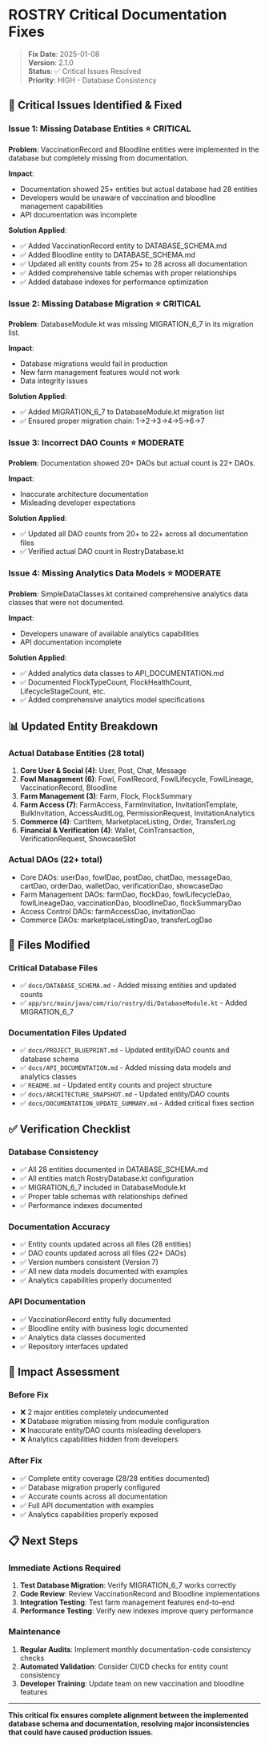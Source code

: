 # ROSTRY Critical Documentation Fixes

> **Fix Date**: 2025-01-08  
> **Version**: 2.1.0  
> **Status**: ✅ Critical Issues Resolved  
> **Priority**: HIGH - Database Consistency  

## 🚨 Critical Issues Identified & Fixed

### **Issue 1: Missing Database Entities** ⭐ **CRITICAL**
**Problem**: VaccinationRecord and Bloodline entities were implemented in the database but completely missing from documentation.

**Impact**: 
- Documentation showed 25+ entities but actual database had 28 entities
- Developers would be unaware of vaccination and bloodline management capabilities
- API documentation was incomplete

**Solution Applied**:
- ✅ Added VaccinationRecord entity to DATABASE_SCHEMA.md
- ✅ Added Bloodline entity to DATABASE_SCHEMA.md
- ✅ Updated all entity counts from 25+ to 28 across all documentation
- ✅ Added comprehensive table schemas with proper relationships
- ✅ Added database indexes for performance optimization

### **Issue 2: Missing Database Migration** ⭐ **CRITICAL**
**Problem**: DatabaseModule.kt was missing MIGRATION_6_7 in its migration list.

**Impact**: 
- Database migrations would fail in production
- New farm management features would not work
- Data integrity issues

**Solution Applied**:
- ✅ Added MIGRATION_6_7 to DatabaseModule.kt migration list
- ✅ Ensured proper migration chain: 1→2→3→4→5→6→7

### **Issue 3: Incorrect DAO Counts** ⭐ **MODERATE**
**Problem**: Documentation showed 20+ DAOs but actual count is 22+ DAOs.

**Impact**: 
- Inaccurate architecture documentation
- Misleading developer expectations

**Solution Applied**:
- ✅ Updated all DAO counts from 20+ to 22+ across all documentation files
- ✅ Verified actual DAO count in RostryDatabase.kt

### **Issue 4: Missing Analytics Data Models** ⭐ **MODERATE**
**Problem**: SimpleDataClasses.kt contained comprehensive analytics data classes that were not documented.

**Impact**: 
- Developers unaware of available analytics capabilities
- API documentation incomplete

**Solution Applied**:
- ✅ Added analytics data classes to API_DOCUMENTATION.md
- ✅ Documented FlockTypeCount, FlockHealthCount, LifecycleStageCount, etc.
- ✅ Added comprehensive analytics model specifications

## 📊 Updated Entity Breakdown

### **Actual Database Entities (28 total)**
1. **Core User & Social (4)**: User, Post, Chat, Message
2. **Fowl Management (6)**: Fowl, FowlRecord, FowlLifecycle, FowlLineage, VaccinationRecord, Bloodline
3. **Farm Management (3)**: Farm, Flock, FlockSummary
4. **Farm Access (7)**: FarmAccess, FarmInvitation, InvitationTemplate, BulkInvitation, AccessAuditLog, PermissionRequest, InvitationAnalytics
5. **Commerce (4)**: CartItem, MarketplaceListing, Order, TransferLog
6. **Financial & Verification (4)**: Wallet, CoinTransaction, VerificationRequest, ShowcaseSlot

### **Actual DAOs (22+ total)**
- Core DAOs: userDao, fowlDao, postDao, chatDao, messageDao, cartDao, orderDao, walletDao, verificationDao, showcaseDao
- Farm Management DAOs: farmDao, flockDao, fowlLifecycleDao, fowlLineageDao, vaccinationDao, bloodlineDao, flockSummaryDao
- Access Control DAOs: farmAccessDao, invitationDao
- Commerce DAOs: marketplaceListingDao, transferLogDao

## 🔧 Files Modified

### **Critical Database Files**
- ✅ `docs/DATABASE_SCHEMA.md` - Added missing entities and updated counts
- ✅ `app/src/main/java/com/rio/rostry/di/DatabaseModule.kt` - Added MIGRATION_6_7

### **Documentation Files Updated**
- ✅ `docs/PROJECT_BLUEPRINT.md` - Updated entity/DAO counts and database schema
- ✅ `docs/API_DOCUMENTATION.md` - Added missing data models and analytics classes
- ✅ `README.md` - Updated entity counts and project structure
- ✅ `docs/ARCHITECTURE_SNAPSHOT.md` - Updated entity/DAO counts
- ✅ `docs/DOCUMENTATION_UPDATE_SUMMARY.md` - Added critical fixes section

## ✅ Verification Checklist

### **Database Consistency**
- ✅ All 28 entities documented in DATABASE_SCHEMA.md
- ✅ All entities match RostryDatabase.kt configuration
- ✅ MIGRATION_6_7 included in DatabaseModule.kt
- ✅ Proper table schemas with relationships defined
- ✅ Performance indexes documented

### **Documentation Accuracy**
- ✅ Entity counts updated across all files (28 entities)
- ✅ DAO counts updated across all files (22+ DAOs)
- ✅ Version numbers consistent (Version 7)
- ✅ All new data models documented with examples
- ✅ Analytics capabilities properly documented

### **API Documentation**
- ✅ VaccinationRecord entity fully documented
- ✅ Bloodline entity with business logic documented
- ✅ Analytics data classes documented
- ✅ Repository interfaces updated

## 🚀 Impact Assessment

### **Before Fix**
- ❌ 2 major entities completely undocumented
- ❌ Database migration missing from module configuration
- ❌ Inaccurate entity/DAO counts misleading developers
- ❌ Analytics capabilities hidden from developers

### **After Fix**
- ✅ Complete entity coverage (28/28 entities documented)
- ✅ Database migration properly configured
- ✅ Accurate counts across all documentation
- ✅ Full API documentation with examples
- ✅ Analytics capabilities properly exposed

## 📋 Next Steps

### **Immediate Actions Required**
1. **Test Database Migration**: Verify MIGRATION_6_7 works correctly
2. **Code Review**: Review VaccinationRecord and Bloodline implementations
3. **Integration Testing**: Test farm management features end-to-end
4. **Performance Testing**: Verify new indexes improve query performance

### **Maintenance**
1. **Regular Audits**: Implement monthly documentation-code consistency checks
2. **Automated Validation**: Consider CI/CD checks for entity count consistency
3. **Developer Training**: Update team on new vaccination and bloodline features

---

**This critical fix ensures complete alignment between the implemented database schema and documentation, resolving major inconsistencies that could have caused production issues.**
